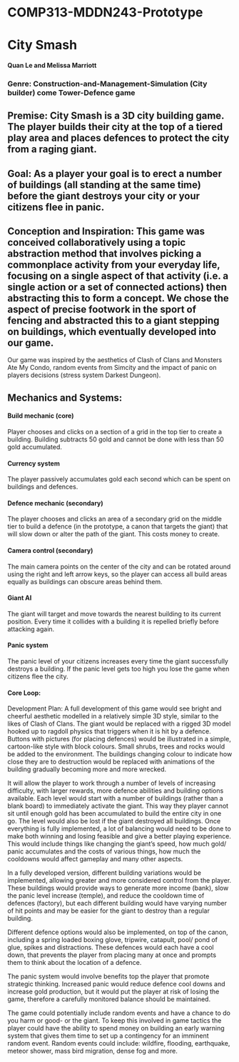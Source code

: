 # COMP313-MDDN243-Prototype

# City Smash
 #### Quan Le and Melissa Marriott

### Genre: Construction-and-Management-Simulation (City builder) come Tower-Defence game 

## Premise: City Smash is a 3D city building game. The player builds their city at the top of a tiered play area and places defences to protect the city from a raging giant. 

## Goal: As a player your goal is to erect a number of buildings (all standing at the same time) before the giant destroys your city or your citizens flee in panic. 

## Conception and Inspiration: This game was conceived collaboratively using a topic abstraction method that involves picking a commonplace activity from your everyday life, focusing on a single aspect of that activity (i.e. a single action or a set of connected actions) then abstracting this to form a concept. We chose the aspect of precise footwork in the sport of fencing and abstracted this to a giant stepping on buildings, which eventually developed into our game. 
Our game was inspired by the aesthetics of Clash of Clans and Monsters Ate My Condo, random events from Simcity and the impact of panic on players decisions (stress system Darkest Dungeon). 

## Mechanics and Systems: 

#### Build mechanic (core)

Player chooses and clicks on a section of a grid in the top tier to create a building. Building subtracts 50 gold and cannot be done with less than 50 gold accumulated. 

#### Currency system 

The player passively accumulates gold each second which can be spent on buildings and defences. 

#### Defence mechanic (secondary)

The player chooses and clicks an area of a secondary grid on the middle tier to build a defence (in the prototype, a canon that targets the giant) that will slow down or alter the path of the giant. This costs money to create. 

#### Camera control (secondary)

The main camera points on the center of the city and can be rotated around using the right and left arrow keys, so the player can access all build areas equally as buildings can obscure areas behind them. 

#### Giant AI

The giant will target and move towards the nearest building to its current position. Every time it collides with a building it is repelled briefly before attacking again. 

#### Panic system 

The panic level of your citizens increases every time the giant successfully destroys a building. If the panic level gets too high you lose the game when citizens flee the city. 

#### Core Loop: 




Development Plan: A full development of this game would see bright and cheerful aesthetic modelled in a relatively simple 3D style, similar to the likes of Clash of Clans. The giant would be replaced with a rigged 3D model hooked up to ragdoll physics that triggers when it is hit by a defence. Buttons with pictures (for placing defences) would be illustrated in a simple, cartoon-like style with block colours. Small shrubs, trees and rocks would be added to the environment. The buildings changing colour to indicate how close they are to destruction would be replaced with animations of the building gradually becoming more and more wrecked. 

It will allow the player to work through a number of levels of increasing difficulty, with larger rewards, more defence abilities and building options available. Each level would start with a number of buildings (rather than a blank board) to immediately activate the giant. This way they player cannot sit until enough gold has been accumulated to build the entire city in one go. The level would also be lost if the giant destroyed all buildings. Once everything is fully implemented, a lot of balancing would need to be done to make both winning and losing feasible and give a better playing experience. This would include things like changing the giant’s speed, how much gold/ panic accumulates and the costs of various things, how much the cooldowns would affect gameplay and many other aspects. 

In a fully developed version, different building variations would be implemented, allowing greater and more considered control from the player. These buildings would provide ways to generate more income (bank), slow the panic level increase (temple), and reduce the cooldown time of defences (factory), but each different building would have varying number of hit points and may be easier for the giant to destroy than a regular building. 

Different defence options would also be implemented, on top of the canon, including a spring loaded boxing glove, tripwire, catapult, pool/ pond of glue, spikes and distractions. These defences would each have a cool down, that prevents the player from placing many at once and prompts them to think about the location of a defence. 

The panic system would involve benefits top the player that promote strategic thinking. Increased panic would reduce defence cool downs and increase gold production, but it would put the player at risk of losing the game, therefore a carefully monitored balance should be maintained. 

The game could potentially include random events and have a chance to do you harm or good- or the giant. To keep this involved in game tactics the player could have the ability to spend money on building an early warning system that gives them time to set up a contingency for an imminent random event.  Random events could include: wildfire, flooding, earthquake, meteor shower, mass bird migration, dense fog and more. 
